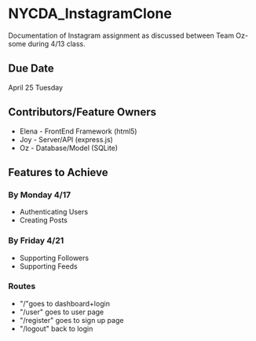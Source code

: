 # NYCDA_InstagramClone
Documentation of Instagram assignment as discussed between Team Oz-some during 4/13 class.

## Due Date
April 25 Tuesday

## Contributors/Feature Owners
- Elena - FrontEnd Framework (html5)
- Joy - Server/API (express.js)
- Oz - Database/Model (SQLite)

## Features to Achieve
### By Monday 4/17
- Authenticating Users
- Creating Posts
### By Friday 4/21 
- Supporting Followers
- Supporting Feeds               

### Routes
- "/"goes to dashboard+login
- "/user" goes to user page
- "/register" goes to sign up page
- "/logout" back to login
